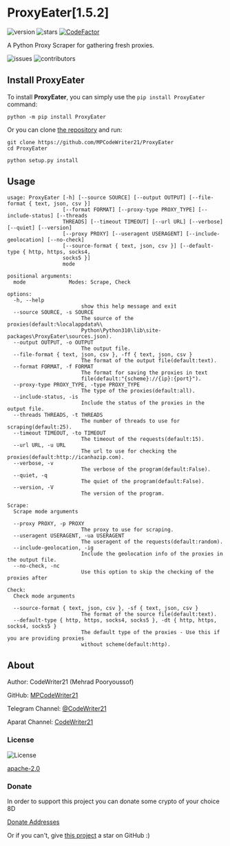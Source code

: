 ProxyEater\[1.5.2\]
===================

![version](https://img.shields.io/pypi/v/ProxyEater)
![stars](https://img.shields.io/github/stars/MPCodeWriter21/ProxyEater)
[![CodeFactor](https://www.codefactor.io/repository/github/mpcodewriter21/proxyeater/badge)](https://www.codefactor.io/repository/github/mpcodewriter21/proxyeater)

A Python Proxy Scraper for gathering fresh proxies.

![issues](https://img.shields.io/github/issues/MPCodeWriter21/log21)
![contributors](https://img.shields.io/github/contributors/MPCodeWriter21/log21)

Install ProxyEater
------------------

To install **ProxyEater**, you can simply use the `pip install ProxyEater` command:

```commandline
python -m pip install ProxyEater
```

Or you can clone [the repository](https://github.com/MPCodeWriter21/ProxyEater) and run:

```commandline
git clone https://github.com/MPCodeWriter21/ProxyEater
cd ProxyEater
```

```commandline
python setup.py install
```

Usage
-----

```
usage: ProxyEater [-h] [--source SOURCE] [--output OUTPUT] [--file-format { text, json, csv }]
                  [--format FORMAT] [--proxy-type PROXY_TYPE] [--include-status] [--threads
                  THREADS] [--timeout TIMEOUT] [--url URL] [--verbose] [--quiet] [--version]
                  [--proxy PROXY] [--useragent USERAGENT] [--include-geolocation] [--no-check]
                  [--source-format { text, json, csv }] [--default-type { http, https, socks4,
                  socks5 }]
                  mode

positional arguments:
  mode              Modes: Scrape, Check

options:
  -h, --help
                        show this help message and exit
  --source SOURCE, -s SOURCE
                        The source of the proxies(default:%localappdata%\
                        Python\Python310\lib\site-packages\ProxyEater\sources.json).
  --output OUTPUT, -o OUTPUT
                        The output file.
  --file-format { text, json, csv }, -ff { text, json, csv }
                        The format of the output file(default:text).
  --format FORMAT, -f FORMAT
                        The format for saving the proxies in text
                        file(default:"{scheme}://{ip}:{port}").
  --proxy-type PROXY_TYPE, -type PROXY_TYPE
                        The type of the proxies(default:all).
  --include-status, -is
                        Include the status of the proxies in the output file.
  --threads THREADS, -t THREADS
                        The number of threads to use for scraping(default:25).
  --timeout TIMEOUT, -to TIMEOUT
                        The timeout of the requests(default:15).
  --url URL, -u URL
                        The url to use for checking the proxies(default:http://icanhazip.com).
  --verbose, -v
                        The verbose of the program(default:False).
  --quiet, -q
                        The quiet of the program(default:False).
  --version, -V
                        The version of the program.

Scrape:
  Scrape mode arguments

  --proxy PROXY, -p PROXY
                        The proxy to use for scraping.
  --useragent USERAGENT, -ua USERAGENT
                        The useragent of the requests(default:random).
  --include-geolocation, -ig
                        Include the geolocation info of the proxies in the output file.
  --no-check, -nc
                        Use this option to skip the checking of the proxies after

Check:
  Check mode arguments

  --source-format { text, json, csv }, -sf { text, json, csv }
                        The format of the source file(default:text).
  --default-type { http, https, socks4, socks5 }, -dt { http, https, socks4, socks5 }
                        The default type of the proxies - Use this if you are providing proxies
                        without scheme(default:http).

```

About
-----
Author: CodeWriter21 (Mehrad Pooryoussof)

GitHub: [MPCodeWriter21](https://github.com/MPCodeWriter21)

Telegram Channel: [@CodeWriter21](https://t.me/CodeWriter21)

Aparat Channel: [CodeWriter21](https://www.aparat.com/CodeWriter21)

### License

![License](https://img.shields.io/github/license/MPCodeWriter21/ProxyEater)

[apache-2.0](http://www.apache.org/licenses/LICENSE-2.0)

### Donate

In order to support this project you can donate some crypto of your choice 8D

[Donate Addresses](https://github.com/MPCodeWriter21/ProxyEater/blob/master/DONATE.md)

Or if you can't, give [this project](https://github.com/MPCodeWriter21/ProxyEater) a star on GitHub :)


